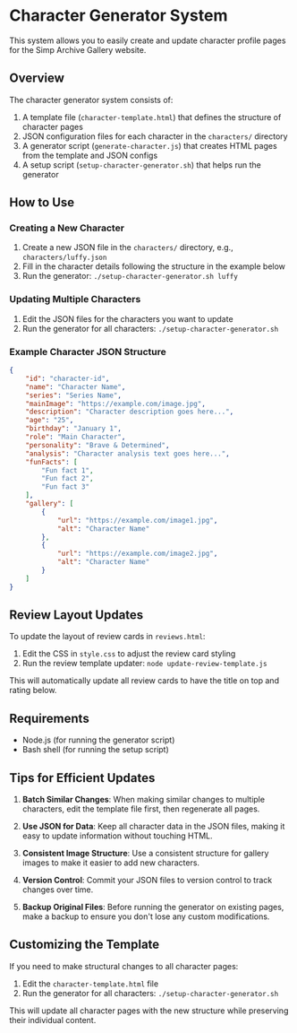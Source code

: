 # Character Generator System

This system allows you to easily create and update character profile pages for the Simp Archive Gallery website.

## Overview

The character generator system consists of:

1. A template file (`character-template.html`) that defines the structure of character pages
2. JSON configuration files for each character in the `characters/` directory
3. A generator script (`generate-character.js`) that creates HTML pages from the template and JSON configs
4. A setup script (`setup-character-generator.sh`) that helps run the generator

## How to Use

### Creating a New Character

1. Create a new JSON file in the `characters/` directory, e.g., `characters/luffy.json`
2. Fill in the character details following the structure in the example below
3. Run the generator: `./setup-character-generator.sh luffy`

### Updating Multiple Characters

1. Edit the JSON files for the characters you want to update
2. Run the generator for all characters: `./setup-character-generator.sh`

### Example Character JSON Structure

```json
{
    "id": "character-id",
    "name": "Character Name",
    "series": "Series Name",
    "mainImage": "https://example.com/image.jpg",
    "description": "Character description goes here...",
    "age": "25",
    "birthday": "January 1",
    "role": "Main Character",
    "personality": "Brave & Determined",
    "analysis": "Character analysis text goes here...",
    "funFacts": [
        "Fun fact 1",
        "Fun fact 2",
        "Fun fact 3"
    ],
    "gallery": [
        {
            "url": "https://example.com/image1.jpg",
            "alt": "Character Name"
        },
        {
            "url": "https://example.com/image2.jpg",
            "alt": "Character Name"
        }
    ]
}
```

## Review Layout Updates

To update the layout of review cards in `reviews.html`:

1. Edit the CSS in `style.css` to adjust the review card styling
2. Run the review template updater: `node update-review-template.js`

This will automatically update all review cards to have the title on top and rating below.

## Requirements

- Node.js (for running the generator script)
- Bash shell (for running the setup script)

## Tips for Efficient Updates

1. **Batch Similar Changes**: When making similar changes to multiple characters, edit the template file first, then regenerate all pages.

2. **Use JSON for Data**: Keep all character data in the JSON files, making it easy to update information without touching HTML.

3. **Consistent Image Structure**: Use a consistent structure for gallery images to make it easier to add new characters.

4. **Version Control**: Commit your JSON files to version control to track changes over time.

5. **Backup Original Files**: Before running the generator on existing pages, make a backup to ensure you don't lose any custom modifications.

## Customizing the Template

If you need to make structural changes to all character pages:

1. Edit the `character-template.html` file
2. Run the generator for all characters: `./setup-character-generator.sh`

This will update all character pages with the new structure while preserving their individual content. 